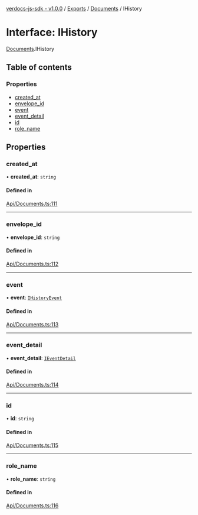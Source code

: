 [verdocs-js-sdk - v1.0.0](../README.md) / [Exports](../modules.md) / [Documents](../modules/Documents.md) / IHistory

# Interface: IHistory

[Documents](../modules/Documents.md).IHistory

## Table of contents

### Properties

- [created_at](Documents.IHistory.md#created_at)
- [envelope_id](Documents.IHistory.md#envelope_id)
- [event](Documents.IHistory.md#event)
- [event_detail](Documents.IHistory.md#event_detail)
- [id](Documents.IHistory.md#id)
- [role_name](Documents.IHistory.md#role_name)

## Properties

### created\_at

• **created\_at**: `string`

#### Defined in

[Api/Documents.ts:111](https://github.com/Verdocs/js-sdk/blob/0c335e6/src/Api/Documents.ts#L111)

___

### envelope\_id

• **envelope\_id**: `string`

#### Defined in

[Api/Documents.ts:112](https://github.com/Verdocs/js-sdk/blob/0c335e6/src/Api/Documents.ts#L112)

___

### event

• **event**: [`IHistoryEvent`](../modules/Documents.md#ihistoryevent)

#### Defined in

[Api/Documents.ts:113](https://github.com/Verdocs/js-sdk/blob/0c335e6/src/Api/Documents.ts#L113)

___

### event\_detail

• **event\_detail**: [`IEventDetail`](../modules/Documents.md#ieventdetail)

#### Defined in

[Api/Documents.ts:114](https://github.com/Verdocs/js-sdk/blob/0c335e6/src/Api/Documents.ts#L114)

___

### id

• **id**: `string`

#### Defined in

[Api/Documents.ts:115](https://github.com/Verdocs/js-sdk/blob/0c335e6/src/Api/Documents.ts#L115)

___

### role\_name

• **role\_name**: `string`

#### Defined in

[Api/Documents.ts:116](https://github.com/Verdocs/js-sdk/blob/0c335e6/src/Api/Documents.ts#L116)
